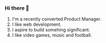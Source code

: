 ### Hi there 👋
1. I'm a recently converted Product Manager.
2. I like web development.
3. I aspire to build somehing significant.
4. I like video games, music and football.
